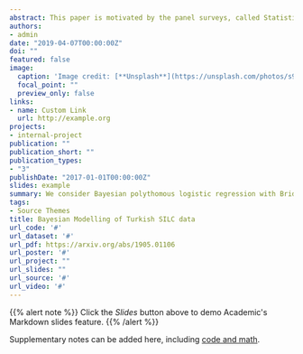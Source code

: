 ```yaml
---
abstract: This paper is motivated by the panel surveys, called Statistics on Income and Living Conditions (SILC), conducted annually on (randomly selected) country-representative households to monitor EU 2020 aims on poverty reduction. We particularly consider the surveys conducted in Turkey, within the scope of integration to the EU, between 2010 and 2013. Our main interests are on health aspects of economic and living conditions. The outcome is {\it self-reported health} that is clustered longitudinal ordinal, since repeated measures of it are nested within individuals and individuals are nested within families. Economic and living conditions were measured through a number of individual- and family-level explanatory variables. The questions of interest are on the marginal relationships between the outcome and covariates that are addressed using a polytomous logistic regression with Bridge distributed random-effects. This choice of distribution allows one to {\it directly} obtain marginal inferences in the presence of random-effects. Widely used Normal distribution is also considered as the random-effects distribution. Samples from the joint posterior density of parameters and random-effects are drawn using Markov Chain Monte Carlo. Interesting findings from public health point of view are that differences were found between sub-groups of employment status, income level and panel year in terms of odds of reporting better health.
authors:
- admin
date: "2019-04-07T00:00:00Z"
doi: ""
featured: false
image:
  caption: 'Image credit: [**Unsplash**](https://unsplash.com/photos/s9CC2SKySJM)'
  focal_point: ""
  preview_only: false
links:
- name: Custom Link
  url: http://example.org
projects:
- internal-project
publication: ""
publication_short: ""
publication_types:
- "3"
publishDate: "2017-01-01T00:00:00Z"
slides: example
summary: We consider Bayesian polythomous logistic regression with Bridge distributed random-effects for multilevel ordinal outcome data.
tags:
- Source Themes
title: Bayesian Modelling of Turkish SILC data
url_code: '#'
url_dataset: '#'
url_pdf: https://arxiv.org/abs/1905.01106
url_poster: '#'
url_project: ""
url_slides: ""
url_source: '#'
url_video: '#'
---
```


{{% alert note %}}
Click the *Slides* button above to demo Academic's Markdown slides feature.
{{% /alert %}}

Supplementary notes can be added here, including [code and math](https://sourcethemes.com/academic/docs/writing-markdown-latex/).
